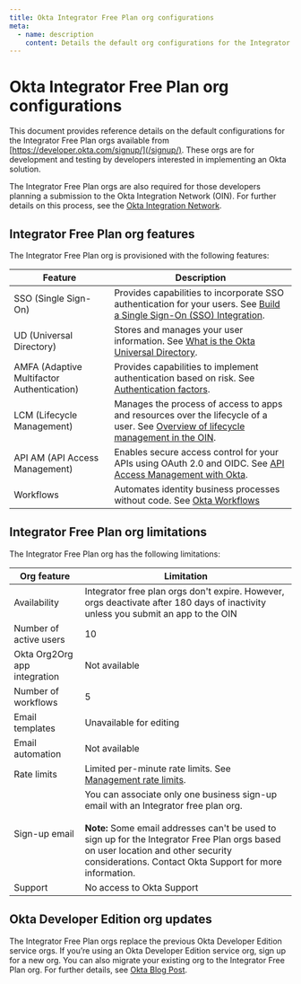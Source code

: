 ```yaml
---
title: Okta Integrator Free Plan org configurations
meta:
  - name: description
    content: Details the default org configurations for the Integrator Free Plan org available on https://developer.okta.com/signup/
---
```


# Okta Integrator Free Plan org configurations

This document provides reference details on the default configurations for the Integrator Free Plan orgs available from [https://developer.okta.com/signup/](/signup/). These orgs are for development and testing by developers interested in implementing an Okta solution.

The Integrator Free Plan orgs are also required for those developers planning a submission to the Okta Integration Network (OIN). For further details on this process, see the [Okta Integration Network](/docs/guides/okta-integration-network/).

## Integrator Free Plan org features

The Integrator Free Plan org is provisioned with the following features:

| Feature                                     | Description                                    |
|---------------------------------------------|------------------------------------------------|
| SSO (Single Sign-On)                        | Provides capabilities to incorporate SSO authentication for your users. See [Build a Single Sign-On (SSO) Integration](/docs/guides/build-sso-integration/-/main/).                              |
| UD (Universal Directory)                                         | Stores and manages your user information. See [What is the Okta Universal Directory](/docs/concepts/user-profiles/#what-is-the-okta-universal-directory).                            |
| AMFA (Adaptive Multifactor Authentication)                                       | Provides capabilities to implement authentication based on risk. See [Authentication factors](/docs/concepts/iam-overview-authentication-factors/).          |
| LCM (Lifecycle Management)                                        | Manages the process of access to apps and resources over the lifecycle of a user. See [Overview of lifecycle management in the OIN](//docs/guides/oin-lifecycle-mgmt-overview/).                          |
| API AM (API Access Management)                 | Enables secure access control for your APIs using OAuth 2.0 and OIDC. See [API Access Management with Okta](/docs/concepts/api-access-management/).                       |
| Workflows                                   | Automates identity business processes without code. See [Okta Workflows](https://help.okta.com/okta_help.htm?type=oie&id=ext-okta-workflows)                         |

## Integrator Free Plan org limitations

The Integrator Free Plan org has the following limitations:

| Org feature                                   | Limitation                                                           |
|-----------------------------------------------|----------------------------------------------------------------------|
| Availability                                  | Integrator free plan orgs don't expire. However, orgs deactivate after 180 days of inactivity unless you submit an app to the OIN  |
| Number of active users                        | 10                                                                   |
| Okta Org2Org app integration                  | Not available                                                        |
| Number of workflows                           | 5                                                                    |
| Email templates                               | Unavailable for editing                                              |
| Email automation                              | Not available                                            |
| Rate limits                                   | Limited per-minute rate limits. See [Management rate limits](/docs/reference/rl-global-mgmt/).                                             |
| Sign-up email                                   | You can associate only one business sign-up email with an Integrator free plan org.<br><br> **Note:** Some email addresses can't be used to sign up for the Integrator Free Plan orgs based on user location and other security considerations. Contact Okta Support for more information.     |
| Support                                       | No access to Okta Support                                            |

## Okta Developer Edition org updates

The Integrator Free Plan orgs replace the previous Okta Developer Edition service orgs. If you’re using an Okta Developer Edition service org, sign up for a new org. You can also migrate your existing org to the Integrator Free Plan org. For further details, see [Okta Blog Post](https://developer.okta.com/blog/2025/05/13/okta-developer-edition-changes).

